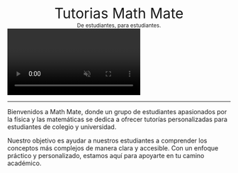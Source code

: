 # 

<div style="text-align: center; font-size: 32px;">
Tutorias Math Mate
</div>

<div style="text-align: center; font-size: 12px;">
De estudiantes, para estudiantes.
</div>

<div style="text-align: center; margin: 0; padding: 0; border: none;">
    <video autoplay muted playsinline style="display: block; margin: 0; padding: 0; border: none;">
        <source src="media/logo.mp4" type="video/mp4">
        <img src="media/logo.jpg" style="max-width: 100%; height: auto;" />
    </video>
</div>

---

Bienvenidos a Math Mate, donde un grupo de estudiantes apasionados por la física y las matemáticas se dedica a ofrecer tutorías personalizadas para estudiantes de colegio y universidad.

 
Nuestro objetivo es ayudar a nuestros estudiantes a comprender los conceptos más complejos de manera clara y accesible. Con un enfoque práctico y personalizado, estamos aquí para apoyarte en tu camino académico.
